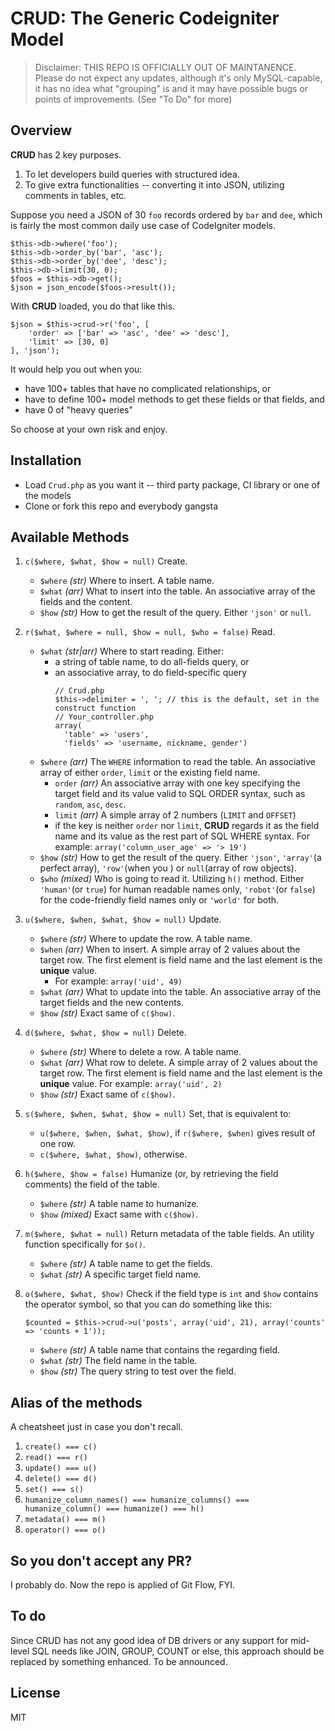 # CRUD: The Generic Codeigniter Model #

> Disclaimer: THIS REPO IS OFFICIALLY OUT OF MAINTANENCE. Please do not expect any updates, although it's only MySQL-capable, it has no idea what "grouping" is and it may have possible bugs or points of improvements. (See "To Do" for more)

## Overview ##

**CRUD** has 2 key purposes.

1. To let developers build queries with structured idea.
2. To give extra functionalities -- converting it into JSON, utilizing comments in tables, etc.

Suppose you need a JSON of 30 `foo` records ordered by `bar` and `dee`, which is fairly the most common daily use case of CodeIgniter models.

```
$this->db->where('foo');
$this->db->order_by('bar', 'asc');
$this->db->order_by('dee', 'desc');
$this->db->limit(30, 0);
$foos = $this->db->get();
$json = json_encode($foos->result());
```

With **CRUD** loaded, you do that like this.

```
$json = $this->crud->r('foo', [
    'order' => ['bar' => 'asc', 'dee' => 'desc'],
    'limit' => [30, 0]
], 'json');
```

It would help you out when you:
- have 100+ tables that have no complicated relationships, or
- have to define 100+ model methods to get these fields or that fields, and
- have 0 of "heavy queries"

So choose at your own risk and enjoy.

## Installation ##

- Load `Crud.php` as you want it -- third party package, CI library or one of the models
- Clone or fork this repo and everybody gangsta

## Available Methods ##

1. `c($where, $what, $how = null)`
    Create.
    - `$where` *(str)* Where to insert. A table name.
    - `$what` *(arr)* What to insert into the table. An associative array of the fields and the content.
    - `$how` *(str)* How to get the result of the query. Either `'json'` or `null`.


2.  `r($what, $where = null, $how = null, $who = false)`
    Read.
    - `$what`   *(str|arr)* Where to start reading. Either:
      - a string of table name, to do all-fields query, or
      - an associative array, to do field-specific query
        ```
        // Crud.php
        $this->delimiter = ', '; // this is the default, set in the construct function
        // Your_controller.php
        array(
          'table' => 'users',
          'fields' => 'username, nickname, gender')
        ```
    - `$where` *(arr)* The `WHERE` information to read the table. An associative array of either `order`, `limit` or the existing field name.
      - `order` *(arr)* An associative array with one key specifying the target field and its value valid to SQL ORDER syntax, such as `random`, `asc`, `desc`.
      - `limit` *(arr)* A simple array of 2 numbers (`LIMIT` and `OFFSET`)
      - if the key is neither `order` nor `limit`, **CRUD** regards it as the field name and its value as the rest part of SQL WHERE syntax.
      For example: `array('column_user_age' => '> 19')`
    - `$how` *(str)* How to get the result of the query. Either `'json'`, `'array'`(a perfect array), `'row'`(when you ) or `null`(array of row objects).
    - `$who` *(mixed)* Who is going to read it. Utilizing `h()` method. Either `'human'`(or `true`) for human readable names only, `'robot'`(or `false`) for the code-friendly field names only or `'world'` for both.


3.  `u($where, $when, $what, $how = null)`
    Update.
    - `$where` *(str)* Where to update the row. A table name.
    - `$when` *(arr)* When to insert. A simple array of 2 values about the target row. The first element is field name and the last element is the **unique** value.
        - For example: `array('uid', 49)`
    - `$what` *(arr)* What to update into the table. An associative array of the target fields and the new contents.
    - `$how` *(str)* Exact same of `c($how)`.


4.  `d($where, $what, $how = null)`
    Delete.
    - `$where` *(str)* Where to delete a row. A table name.
    - `$what` *(arr)* What row to delete. A simple array of 2 values about the target row. The first element is field name and the last element is the **unique** value.
        For example: `array('uid', 2)`
    - `$how` *(str)* Exact same of `c($how)`.


5. `s($where, $when, $what, $how = null)`
    Set, that is equivalent to:
    - `u($where, $when, $what, $how)`, if `r($where, $when)` gives result of one row.
    - `c($where, $what, $how)`, otherwise.


6.  `h($where, $how = false)`
    Humanize (or, by retrieving the field comments) the field of the table.
    - `$where` *(str)* A table name to humanize.
    - `$how` *(mixed)* Exact same with `c($how)`.


7.  `m($where, $what = null)`
    Return metadata of the table fields. An utility function specifically for `$o()`.
    - `$where` *(str)* A table name to get the fields.
    - `$what` *(str)* A specific target field name.


8.  `o($where, $what, $how)`
    Check if the field type is `int` and `$how` contains the operator symbol, so that you can do something like this:
    ```
    $counted = $this->crud->u('posts', array('uid', 21), array('counts' => 'counts + 1'));
    ```

    - `$where` *(str)* A table name that contains the regarding field.
    - `$what` *(str)* The field name in the table.
    - `$how` *(str)* The query string to test over the field.


## Alias of the methods ##

A cheatsheet just in case you don't recall.

1.  `create() === c()`
2.  `read() === r()`
3.  `update() === u()`
4.  `delete() === d()`
5.  `set() === s()`
6.  `humanize_column_names() === humanize_columns() === humanize_column() === humanize() === h()`
7.  `metadata() === m()`
8.  `operator() === o()`

## So you don't accept any PR? ##

I probably do. Now the repo is applied of Git Flow, FYI.

## To do ##

Since CRUD has not any good idea of DB drivers or any support for mid-level SQL needs like JOIN, GROUP, COUNT or else, this approach should be replaced by something enhanced. To be announced.

## License

MIT